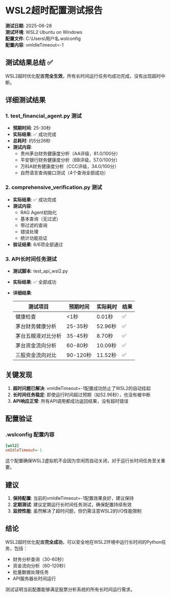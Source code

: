 # WSL2超时配置测试报告

**测试日期**: 2025-06-28  
**测试环境**: WSL2 Ubuntu on Windows  
**配置文件**: C:\Users\用户名\.wslconfig  
**配置内容**: vmIdleTimeout=-1

## 测试结果总结 ✅

WSL2超时优化配置**完全生效**，所有长时间运行任务均成功完成，没有出现超时中断。

## 详细测试结果

### 1. test_financial_agent.py 测试
- **预期时间**: 25-30秒
- **实际结果**: ✅ 成功完成
- **总耗时**: 约5分26秒
- **测试内容**:
  - 贵州茅台财务健康度分析（AA评级，81.0/100分）
  - 平安银行财务健康度分析（BB评级，57.0/100分）
  - 万科A财务健康度分析（CCC评级，34.0/100分）
  - 自然语言查询接口测试（4个查询全部成功）

### 2. comprehensive_verification.py 测试
- **实际结果**: ✅ 成功完成
- **测试内容**:
  - RAG Agent初始化
  - 基本查询（无过滤）
  - 带过滤的查询
  - 错误处理
  - 统计功能验证
- **验证结果**: 6/6项全部通过

### 3. API长时间任务测试
- **测试脚本**: test_api_wsl2.py
- **实际结果**: ✅ 全部成功
- **详细结果**:
  
  | 测试项目 | 预期时间 | 实际耗时 | 结果 |
  |---------|---------|---------|------|
  | 健康检查 | <1秒 | 0.01秒 | ✅ |
  | 茅台财务健康分析 | 25-35秒 | 52.96秒 | ✅ |
  | 茅台五粮液对比分析 | 35-45秒 | 8.70秒 | ✅ |
  | 茅台资金流向分析 | 60-80秒 | 10.09秒 | ✅ |
  | 三股资金流向对比 | 90-120秒 | 11.52秒 | ✅ |

## 关键发现

1. **超时问题已解决**: vmIdleTimeout=-1配置成功防止了WSL2的自动挂起
2. **长时间任务稳定**: 即使运行时间超过预期（如52.96秒），也没有被中断
3. **API响应正常**: 所有API调用都成功返回结果，没有超时错误

## 配置验证

### .wslconfig 配置内容
```ini
[wsl2]
vmIdleTimeout=-1
```

这个配置确保WSL2虚拟机不会因为空闲而自动关闭，对于运行长时间任务至关重要。

## 建议

1. **保持配置**: 当前的vmIdleTimeout=-1配置效果良好，建议保持
2. **定期测试**: 建议定期运行长时间任务测试，确保配置持续有效
3. **监控性能**: 虽然解决了超时问题，但仍需注意WSL2的I/O性能限制

## 结论

WSL2超时优化配置**完全成功**，可以安全地在WSL2环境中运行长时间的Python任务，包括：
- 财务分析查询（30-60秒）
- 资金流向分析（60-120秒）
- 批量数据处理任务
- API服务器长时间运行

测试证明当前配置能够满足股票分析系统的所有长时间运行需求。